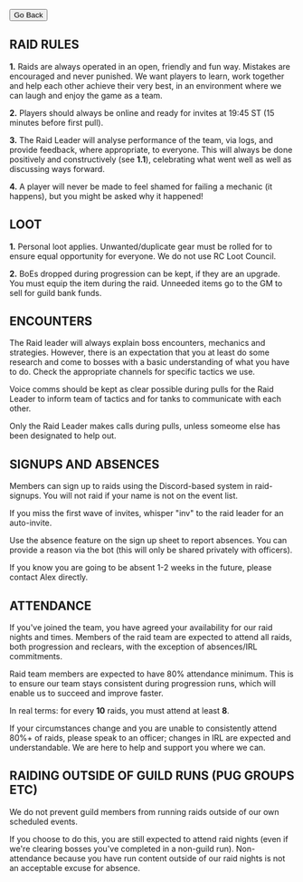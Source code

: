 <head>
<link rel="stylesheet" type="text/css" href="/css/main.css">
</head>

<button onclick="history.back()">Go Back</button>

## **RAID RULES** 

**1.** Raids are always operated in an open, friendly and fun way. Mistakes are encouraged and never punished. We want players to learn, work together and help each other achieve their very best, in an environment where we can laugh and enjoy the game as a team.  

**2.** Players should always be online and ready for invites at 19:45 ST (15 minutes before first pull). 

**3.** The Raid Leader will analyse performance of the team, via logs, and provide feedback, where appropriate, to everyone. This will always be done positively and constructively (see **1.1**), celebrating what went well as well as discussing ways forward. 

**4.** A player will never be made to feel shamed for failing a mechanic (it happens), but you might be asked why it happened! 



## **LOOT** 

**1.** Personal loot applies. Unwanted/duplicate gear must be rolled for to ensure equal opportunity for everyone. We do not use RC Loot Council.

**2.** BoEs dropped during progression can be kept, if they are an upgrade. You must equip the item during the raid. Unneeded items go to the GM to sell for guild bank funds. 





## **ENCOUNTERS** 

The Raid leader will always explain boss encounters, mechanics and strategies. However, there is an expectation that you at least do some research and come to bosses with a basic understanding of what you have to do. Check the appropriate channels for specific tactics we use.

Voice comms should be kept as clear possible during pulls for the Raid Leader to inform team of tactics and for tanks to communicate with each other.

Only the Raid Leader makes calls during pulls, unless someome else has been designated to help out. 

## SIGNUPS AND ABSENCES

Members can sign up to raids using the Discord-based system in raid-signups. You will not raid if your name is not on the event list. 

If you miss the first wave of invites, whisper "inv" to the raid leader for an auto-invite.

Use the absence feature on the sign up sheet to report absences. You can provide a reason via the bot (this will only be shared privately with officers).

If you know you are going to be absent 1-2 weeks in the future, please contact Alex directly. 

## ATTENDANCE

If you've joined the team, you have agreed your availability for our raid nights and times. Members of the raid team are expected to attend all raids, both progression and reclears, with the exception of absences/IRL commitments. 

Raid team members are expected to have 80% attendance minimum. This is to ensure our team stays consistent during progression runs, which will enable us to succeed and improve faster. 

In real terms: for every **10** raids, you must attend at least **8**. 

If your circumstances change and you are unable to consistently attend 80%+ of raids, please speak to an officer; changes in IRL are expected and understandable. We are here to help and support you where we can. 

## RAIDING OUTSIDE OF GUILD RUNS (PUG GROUPS ETC)

We do not prevent guild members from running raids outside of our own scheduled events. 

If you choose to do this, you are still expected to attend raid nights (even if we're clearing bosses you've completed in a non-guild run). Non-attendance because you have run content outside of our raid nights is not an acceptable excuse for absence. 

